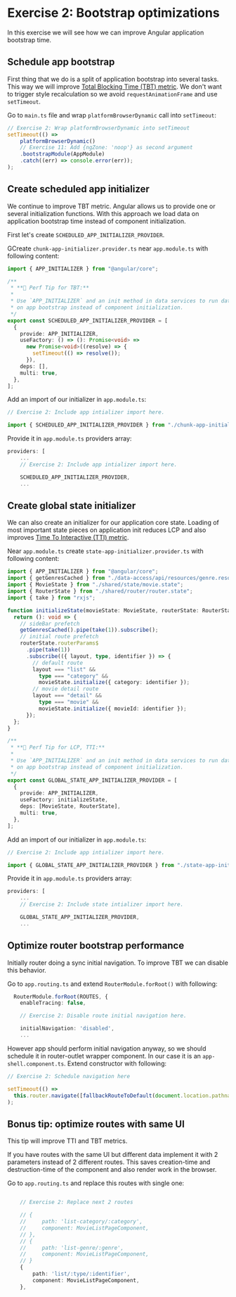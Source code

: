 # Exercise 2: Bootstrap optimizations

In this exercise we will see how we can improve Angular application bootstrap time.

## Schedule app bootstrap

First thing that we do is a split of application bootstrap into several tasks. This way we will improve [Total Blocking Time (TBT) metric](https://web.dev/i18n/en/tbt/).
We don't want to trigger style recalculation so we avoid `requestAnimationFrame` and use `setTimeout`.

Go to `main.ts` file and wrap `platformBrowserDynamic` call into `setTimeout`:

<!-- TODO: Check ex number -->

```typescript
// Exercise 2: Wrap platformBrowserDynamic into setTimeout
setTimeout(() =>
    platformBrowserDynamic()
    // Exercise 11: Add {ngZone: 'noop'} as second argument
    .bootstrapModule(AppModule)
    .catch((err) => console.error(err));
);
```

## Create scheduled app initializer

We continue to improve TBT metric. Angular allows us to provide one or several initialization functions.
With this approach we load data on application bootstrap time instead of component initialization.

First let's create `SCHEDULED_APP_INITIALIZER_PROVIDER`.

GCreate `chunk-app-initializer.provider.ts` near `app.module.ts` with following content:

```typescript
import { APP_INITIALIZER } from "@angular/core";

/**
 * **🚀 Perf Tip for TBT:**
 *
 * Use `APP_INITIALIZER` and an init method in data services to run data fetching
 * on app bootstrap instead of component initialization.
 */
export const SCHEDULED_APP_INITIALIZER_PROVIDER = [
  {
    provide: APP_INITIALIZER,
    useFactory: () => (): Promise<void> =>
      new Promise<void>((resolve) => {
        setTimeout(() => resolve());
      }),
    deps: [],
    multi: true,
  },
];
```

Add an import of our initializer in `app.module.ts`:

```typescript
// Exercise 2: Include app intializer import here.

import { SCHEDULED_APP_INITIALIZER_PROVIDER } from "./chunk-app-initializer.provider";
```

Provide it in `app.module.ts` providers array:

```typescript
providers: [
    ...
    // Exercise 2: Include app intializer import here.

    SCHEDULED_APP_INITIALIZER_PROVIDER,
    ...
```

## Create global state initializer

We can also create an initializer for our application core state.
Loading of most important state pieces on application init reduces LCP and also improves [Time To Interactive (TTI) metric](https://web.dev/i18n/en/tti/).

Near `app.module.ts` create `state-app-initializer.provider.ts` with following content:

```typescript
import { APP_INITIALIZER } from "@angular/core";
import { getGenresCached } from "./data-access/api/resources/genre.resource";
import { MovieState } from "./shared/state/movie.state";
import { RouterState } from "./shared/router/router.state";
import { take } from "rxjs";

function initializeState(movieState: MovieState, routerState: RouterState) {
  return (): void => {
    // sideBar prefetch
    getGenresCached().pipe(take(1)).subscribe();
    // initial route prefetch
    routerState.routerParams$
      .pipe(take(1))
      .subscribe(({ layout, type, identifier }) => {
        // default route
        layout === "list" &&
          type === "category" &&
          movieState.initialize({ category: identifier });
        // movie detail route
        layout === "detail" &&
          type === "movie" &&
          movieState.initialize({ movieId: identifier });
      });
  };
}

/**
 * **🚀 Perf Tip for LCP, TTI:**
 *
 * Use `APP_INITIALIZER` and an init method in data services to run data fetching
 * on app bootstrap instead of component initialization.
 */
export const GLOBAL_STATE_APP_INITIALIZER_PROVIDER = [
  {
    provide: APP_INITIALIZER,
    useFactory: initializeState,
    deps: [MovieState, RouterState],
    multi: true,
  },
];
```

Add an import of our initializer in `app.module.ts`:

```typescript
// Exercise 2: Include app intializer import here.

import { GLOBAL_STATE_APP_INITIALIZER_PROVIDER } from "./state-app-initializer.provider";
```

Provide it in `app.module.ts` providers array:

```typescript
providers: [
    ...
    // Exercise 2: Include state intializer import here.

    GLOBAL_STATE_APP_INITIALIZER_PROVIDER,
    ...
```

## Optimize router bootstrap performance

Initially router doing a sync initial navigation. To improve TBT we can disable this behavior.

Go to `app.routing.ts` and extend `RouterModule.forRoot()` with following:

```typescript
  RouterModule.forRoot(ROUTES, {
    enableTracing: false,

    // Exercise 2: Disable route initial navigation here.

    initialNavigation: 'disabled',
    ...
```

However app should perform initial navigation anyway, so we should schedule it in router-outlet wrapper component.
In our case it is an `app-shell.component.ts`. Extend constructor with following:

```typescript
// Exercise 2: Schedule navigation here

setTimeout(() =>
  this.router.navigate([fallbackRouteToDefault(document.location.pathname)])
);
```

## Bonus tip: optimize routes with same UI

This tip will improve TTI and TBT metrics.

If you have routes with the same UI but different data implement it with 2 parameters instead of 2 different routes.
This saves creation-time and destruction-time of the component and also render work in the browser.

Go to `app.routing.ts` and replace this routes with single one:

```typescript

    // Exercise 2: Replace next 2 routes

    // {
    //     path: 'list-category/:category',
    //     component: MovieListPageComponent,
    // },
    // {
    //     path: 'list-genre/:genre',
    //     component: MovieListPageComponent,
    // }
    {
        path: 'list/:type/:identifier',
        component: MovieListPageComponent,
    },
```
